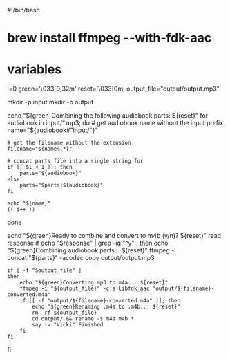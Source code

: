 #!/bin/bash

# brew install ffmpeg --with-fdk-aac

# variables
i=0
green='\033[0;32m'
reset='\033[0m'
output_file="output/output.mp3"

mkdir -p input
mkdir -p output

echo "${green}Combining the following audiobook parts: ${reset}"
for audiobook in input/*.mp3; do
	# get audiobook name without the input prefix
	name="${audiobook#"input/"}"

	# get the filename without the extension
	filename="${name%.*}"

	# concat parts file into a single string for
	if [[ $i < 1 ]]; then
		parts="${audiobook}"
	else
		parts="$parts|${audiobook}"
	fi

	echo "${name}"
	(( i++ ))
done

echo "${green}Ready to combine and convert to m4b (y/n)? ${reset}"
read response
if echo "$response" | grep -iq "^y" ;
then
	echo "${green}Combining audiobook parts... ${reset}"
	ffmpeg -i concat:"${parts}" -acodec copy output/output.mp3

	if [ -f "$output_file" ]
	then
		echo "${green}Converting mp3 to m4a... ${reset}"
		ffmpeg -i "${output_file}" -c:a libfdk_aac "output/${filename}-converted.m4a"
		if [[ -f "output/${filename}-converted.m4a" ]]; then
			echo "${green}Renaming .m4a to .m4b... ${reset}"
			rm -rf ${output_file}
			cd output/ && rename -s m4a m4b *
			say -v "Vicki" Finished
		fi
	fi
fi